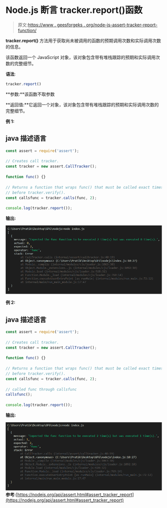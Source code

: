 # Node.js 断言 tracker.report()函数

> 原文:[https://www . geesforgeks . org/node-js-assert-tracker-report-function/](https://www.geeksforgeeks.org/node-js-assert-tracker-report-function/)

**tracker.report()** 方法用于获取尚未被调用的函数的预期调用次数和实际调用次数的信息。

该函数返回一个 JavaScript 对象，该对象包含带有堆栈跟踪的预期和实际调用次数的完整细节。

**语法**:

```js
tracker.report()
```

**参数:**该函数不取参数

**返回值:**它返回一个对象，该对象包含带有堆栈跟踪的预期和实际调用次数的完整细节。

**例 1:**

## java 描述语言

```js
const assert = require('assert');

// Creates call tracker.
const tracker = new assert.CallTracker();

function func() {}

// Returns a function that wraps func() that must be called exact times
// before tracker.verify().
const callsfunc = tracker.calls(func, 2);

console.log(tracker.report());
```

**输出:**

![](img/62aae23bbbd10e578ebefee200dd14b8.png)

**例 2:**

## java 描述语言

```js
const assert = require('assert');

// Creates call tracker.
const tracker = new assert.CallTracker();

function func() {}

// Returns a function that wraps func() that must be called exact times
// before tracker.verify().
const callsfunc = tracker.calls(func, 2);

// called func through callsfunc
callsfunc();

console.log(tracker.report());
```

**输出:**

![](img/eec6a73b4ec42a9132fd324c4eb8cbc6.png)
**参考:**[https://nodejs.org/api/assert.html#assert_tracker_report](https://nodejs.org/api/assert.html#assert_tracker_report)